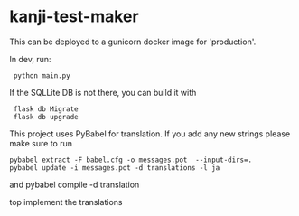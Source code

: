 # kanji-test-maker

This can be deployed to a gunicorn docker image for 'production'.

In dev, run:

     python main.py

 If the SQLLite DB is not there, you can build it with

     flask db Migrate
     flask db upgrade

This project uses PyBabel for translation. If you add any new strings please make sure to run

    pybabel extract -F babel.cfg -o messages.pot  --input-dirs=.
    pybabel update -i messages.pot -d translations -l ja

and
    pybabel compile -d translation

top implement the translations
